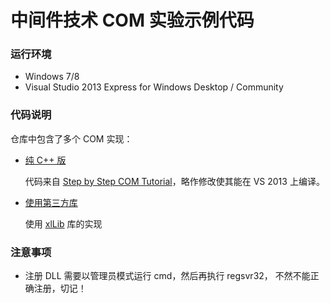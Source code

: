 中间件技术 COM 实验示例代码
=======================

### 运行环境

* Windows 7/8 
* Visual Studio 2013 Express for Windows Desktop / Community


### 代码说明

仓库中包含了多个 COM 实现：

* [纯 C++ 版](https://github.com/HIT-Alibaba/COM-Example/tree/master/Plain-C%2B%2B)
    
    代码来自 [Step by Step COM Tutorial](http://www.codeguru.com/cpp/com-tech/activex/tutorials/article.php/c5567/Step-by-Step-COM-Tutorial.htm)，略作修改使其能在 VS 2013 上编译。
    
* [使用第三方库](https://github.com/HIT-Alibaba/COM-Example/tree/master/Use-Third-Party-Lib)

	使用 [xlLib](https://github.com/Streamlet/xlLib) 库的实现
	
### 注意事项

* 注册 DLL 需要以管理员模式运行 cmd，然后再执行 regsvr32， 不然不能正确注册，切记！

    

